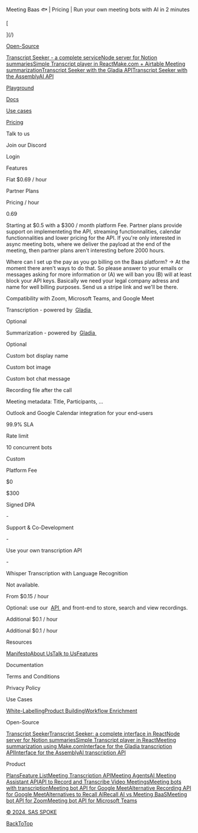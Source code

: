 Meeting Baas 🐟 | Pricing | Run your own meeting bots with AI in 2 minutes

[

](/)

[Open-Source](/examples/meeting-transcription-summarization-notion-integration)

[Transcript Seeker - a complete service](/examples/oss-transcript-seeker)[Node server for Notion summaries](/examples/meeting-transcription-summarization-notion-integration)[Simple Transcript player in React](/examples/open-source-transcript-player-with-options)[Make.com + Airtable Meeting summarization](/examples/make-meeting-transcription-summarization)[Transcript Seeker with the Gladia API](/examples/oss-gladia-api-transcript-seeker)[Transcript Seeker with the AssemblyAI API](/examples/oss-assemblyai-api-transcript-seeker)

[Playground](/transcript-seeker/)

[Docs](/docs/)

[Use cases](/use-cases)

[Pricing](/pricing)

Talk to us

Join our Discord

Login

Features

Flat $0.69 / hour

Partner Plans

Pricing / hour

0.69

Starting at $0.5 with a $300 / month platform Fee. Partner plans provide support on implementeting the API, streaming functionnalities, calendar functionnalities and lower pricing for the API. If you're only interested in async meeting bots, where we deliver the payload at the end of the meeting, then partner plans aren't interesting before 2000 hours.

Where can I set up the pay as you go billing on the Baas platform?
-> At the moment there aren't ways to do that. So please answer to your emails or messages asking for more information or (A) we will ban you (B) will at least block your API keys.
Basically we need your legal company adress and name for well billing purposes.
Send us a stripe link and we'll be there.

Compatibility with Zoom, Microsoft Teams, and Google Meet

Transcription \- powered by ‎ [Gladia ‎](https://www.gladia.io/)

Optional

Summarization \- powered by ‎ [Gladia ‎](https://www.gladia.io/)

Optional

Custom bot display name

Custom bot image

Custom bot chat message

Recording file after the call

Meeting metadata: Title, Participants, ...

Outlook and Google Calendar integration for your end-users

99.9% SLA

Rate limit

10 concurrent bots

Custom

Platform Fee

$0

$300

Signed DPA

\-

Support & Co-Development

\-

Use your own transcription API

\-

Whisper Transcription with Language Recognition

Not available.

From $0.15 / hour

Optional: use our ‎ [API ‎](https://doc.meetingbaas.com/api-reference#bots-meeting_data) and front-end to store, search and view recordings.

Additional $0.1 / hour

Additional $0.1 / hour

[](/)

Resources

[Manifesto](/manifesto)[About Us](/about)[Talk to Us](/talk-to-us)[Features](/features)

Documentation

Terms and Conditions

Privacy Policy

Use Cases

[White-Labelling](/white-labelling)[Product Building](/use-cases#ProductBuilding)[Workflow Enrichment](/use-cases#WorkflowEnrichment)

Open-Source

[Transcript Seeker](/transcript-seeker)[Transcript Seeker: a complete interface in React](/examples/oss-transcript-seeker)[Node server for Notion summaries](/examples/meeting-transcription-summarization-notion-integration)[Simple Transcript player in React](/examples/open-source-transcript-player-with-options)[Meeting summarization using Make.com](/examples/make-meeting-transcription-summarization)[Interface for the Gladia transcription API](/examples/oss-gladia-api-transcript-seeker)[Interface for the AssemblyAI transcription API](/examples/oss-assemblyai-api-transcript-seeker)

Product

[Plans](/pricing)[Feature List](/features)[Meeting Transcription API](/meeting-transcription-api)[Meeting Agents](/meeting-agents)[AI Meeting Assistant API](/ai-meeting-assistant-api)[API to Record and Transcribe Video Meetings](/one-api-to-record-transcribe-meetings)[Meeting bots with transcription](/meeting-bots-with-transcription)[Meeting bot API for Google Meet](/meeting-bot-api-for-google-meet)[Alternative Recording API for Google Meet](/google-meet-recording-api)[Alternatives to Recall AI](/recall-ai-alternatives)[Recall AI vs Meeting BaaS](/recall-ai-vs-meeting-baas)[Meeting bot API for Zoom](/meeting-bot-api-for-zoom)[Meeting bot API for Microsoft Teams](/meeting-bot-api-for-microsoft-teams)

[© 2024, SAS SPOKE](https://www.pappers.fr/entreprise/spoke-883755654)

[BackToTop](#top)

